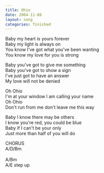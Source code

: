 ```yaml
---
title: Ohio
date: 2004-11-08
layout: song
categories: finished
---
```

Baby my heart is yours forever  
Baby my light is always on  
You know I've got what you've been wanting  
You know my love for you is strong  

Baby you've got to give me something  
Baby you've got to show a sign  
I've just got to have an answer  
My love will not be denied

<div class="chorus">
  Oh Ohio<br/>
  I'm at your window I am calling your name<br/>
  Oh Ohio<br/>
  Don't run from me don't leave me this way
</div>

Baby I know there may be others  
I know you're red, you could be blue  
Baby if I can't be your only  
Just more than half of you will do

<div class="chorus">CHORUS</div>

<div class="chords">
  A/D/Bm<br/>
  <br/>
  A/Bm<br/>
  A/E step up
</div>
